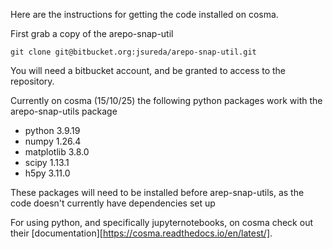 Here are the instructions for getting the code installed on cosma.

First grab a copy of the arepo-snap-util

`` git clone git@bitbucket.org:jsureda/arepo-snap-util.git ``

You will need a bitbucket account, and be granted to access to the repository.

Currently on cosma (15/10/25) the following python packages work with the arepo-snap-utils package

- python 3.9.19
- numpy 1.26.4
- matplotlib 3.8.0
- scipy 1.13.1
- h5py 3.11.0

These packages will need to be installed before arep-snap-utils, as the code doesn't currently have dependencies set up

For using python, and specifically jupyternotebooks, on cosma check out their [documentation][https://cosma.readthedocs.io/en/latest/].

